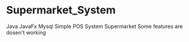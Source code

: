 # Supermarket_System
Java JavaFx Mysql Simple POS System Supermarket
 Some features are dosen't working
